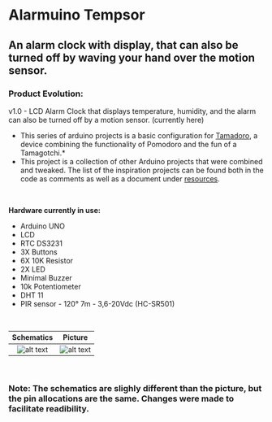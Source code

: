 # Alarmuino Tempsor

## An alarm clock with display, that can also be turned off by waving your hand over the motion sensor. 

### Product Evolution:
v1.0 - LCD Alarm Clock that displays temperature, humidity, and the alarm can also be turned off by a motion sensor. (currently here)
&nbsp;
&nbsp;

* This series of arduino projects is a basic configuration for [Tamadoro](https://github.com/synthline/Tamadoro), a device combining the functionality of Pomodoro and the fun of a Tamagotchi.*
&nbsp;
* This project is a collection of other Arduino projects that were combined and tweaked. The list of the inspiration projects can be found both in the code as comments as well as a document under [resources](/resources).

&nbsp;
&nbsp;

**Hardware currently in use:**
* Arduino UNO
* LCD
* RTC DS3231
* 3X Buttons
* 6X 10K Resistor
* 2X LED
* Minimal Buzzer
* 10k Potentiometer
* DHT 11
* PIR sensor - 120° 7m - 3,6-20Vdc (HC-SR501)

&nbsp;
&nbsp;

Schematics                                                                                             |  Picture
:-----------------------------------------------------------------------------------------------------:|:------------------------------------------------------:
![alt text](<img src="resources/pics/alarmuino_tempsor_v.1.0_fritzing.jpg" width="600" height="300">)  |  ![alt text](<img src="resources/pics/alarmuino_tempsor_v.1.0_pic.jpg" width="600" height="300">)

&nbsp;

### Note: The schematics are slighly different than the picture, but the pin allocations are the same. Changes were made to facilitate readibility.

